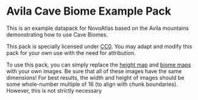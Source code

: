 # Avila Cave Biome Example Pack

This is an example datapack for NovoAtlas based on the Avila mountains demonstrating how to use Cave Biomes. 

This pack is specially licensed under [CC0](./LICENSE). You may adapt and modify this pack for your own use with the need for attribution.

To use this pack, you can simply replace the [height map](./data/avila-example/novoatlas/heightmap) and [biome maps](./data/avila-example/novoatlas/biome_map) with your own images. Be sure that all of these images have the same dimensions! For best results, the width and height of images should be some whole-number multiple of 16 (to align with chunk boundaries). However, this is not strictly necessary 

